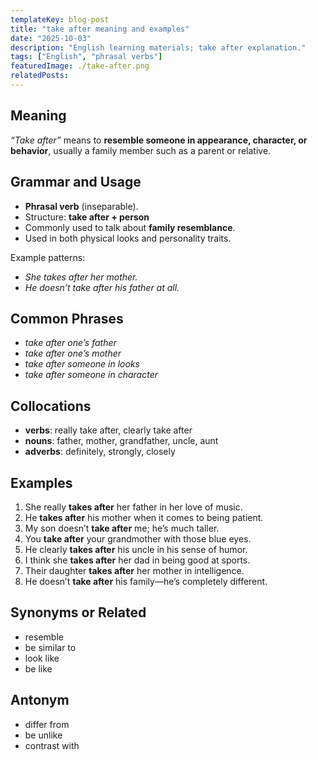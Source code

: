 ```yaml
---
templateKey: blog-post
title: "take after meaning and examples"
date: "2025-10-03"
description: "English learning materials; take after explanation."
tags: ["English", "phrasal verbs"]
featuredImage: ./take-after.png
relatedPosts:
---
```


## Meaning

_“Take after”_ means to **resemble someone in appearance, character, or behavior**, usually a family member such as a parent or relative.

## Grammar and Usage

- **Phrasal verb** (inseparable).
- Structure: **take after + person**
- Commonly used to talk about **family resemblance**.
- Used in both physical looks and personality traits.

Example patterns:

- _She takes after her mother._
- _He doesn’t take after his father at all._

## Common Phrases

- _take after one’s father_
- _take after one’s mother_
- _take after someone in looks_
- _take after someone in character_

## Collocations

- **verbs**: really take after, clearly take after
- **nouns**: father, mother, grandfather, uncle, aunt
- **adverbs**: definitely, strongly, closely

## Examples

1. She really **takes after** her father in her love of music.
2. He **takes after** his mother when it comes to being patient.
3. My son doesn’t **take after** me; he’s much taller.
4. You **take after** your grandmother with those blue eyes.
5. He clearly **takes after** his uncle in his sense of humor.
6. I think she **takes after** her dad in being good at sports.
7. Their daughter **takes after** her mother in intelligence.
8. He doesn’t **take after** his family—he’s completely different.

## Synonyms or Related

- resemble
- be similar to
- look like
- be like

## Antonym

- differ from
- be unlike
- contrast with
